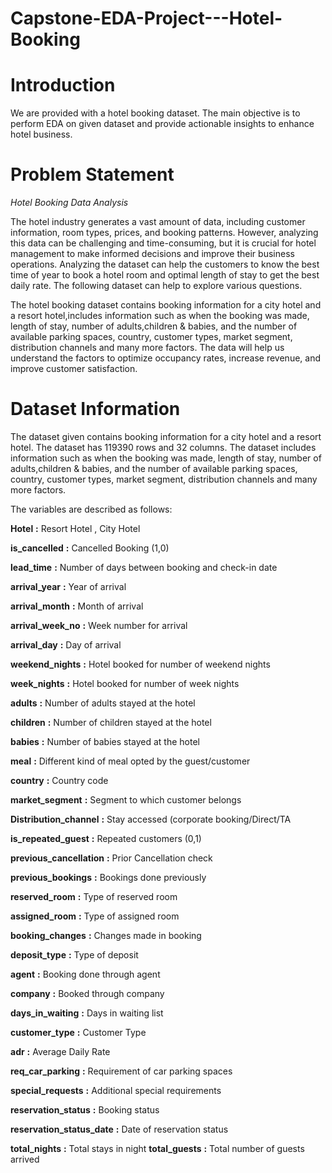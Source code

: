 # Capstone-EDA-Project---Hotel-Booking

# Introduction
We are provided with a hotel booking dataset. The main objective is to perform EDA on given dataset and provide actionable insights to enhance hotel business.

# Problem Statement

*Hotel Booking Data Analysis*

The hotel industry generates a vast amount of data, including customer information, room types, prices, and booking patterns. However, analyzing this data can be challenging and time-consuming, but it is crucial for hotel management to make informed decisions and improve their business operations. Analyzing the dataset can help the customers to know the best time of year to book a hotel room and optimal length of stay to get the best daily rate. The following dataset can help to explore various questions.

The hotel booking dataset contains booking information for a city hotel and a resort hotel,includes information such as when the booking was made, length of stay, number of adults,children & babies, and the number of available parking spaces, country, customer types, market segment, distribution channels and many more factors. The data will help us understand the factors to optimize occupancy rates, increase revenue, and improve customer satisfaction.

# Dataset Information
The dataset given contains booking information for a city hotel and a resort hotel. The dataset has 119390 rows and 32 columns. The dataset includes information such as when the booking was made, length of stay, number of adults,children & babies, and the number of available parking spaces, country, customer types, market segment, distribution channels and many more factors. 

The variables are described as follows:

**Hotel**       **:**  Resort Hotel , City Hotel

**is_cancelled**       **:**  Cancelled Booking (1,0)

**lead_time**       **:**  Number of days between booking and check-in date

**arrival_year**       **:**  Year of arrival 

**arrival_month**       **:**  Month of arrival

**arrival_week_no**       **:**  Week number for arrival

**arrival_day** **:**  Day of arrival

**weekend_nights**       **:**  Hotel booked for number of weekend nights 

**week_nights**       **:**  Hotel booked for number of week nights 

**adults**       **:**  Number of adults stayed at the hotel

**children**       **:**  Number of children stayed at the hotel

**babies**       **:**  Number of babies stayed at the hotel

**meal**       **:**  Different kind of meal opted by the guest/customer

**country**       **:**  Country code

**market_segment**       **:**  Segment to which customer belongs

**Distribution_channel**       **:**  Stay accessed (corporate booking/Direct/TA 

**is_repeated_guest**       **:**  Repeated customers (0,1) 

**previous_cancellation**       **:**  Prior Cancellation check

**previous_bookings**       **:**  Bookings done previously

**reserved_room**       **:**  Type of reserved room

**assigned_room**       **:** Type of assigned room

**booking_changes**       **:** Changes made in booking

**deposit_type**       **:** Type of deposit

**agent**       **:** Booking done through agent

**company**       **:** Booked through company

**days_in_waiting**       **:** Days in waiting list

**customer_type**       **:** Customer Type

**adr**       **:** Average Daily Rate

**req_car_parking**       **:** Requirement of car parking spaces

**special_requests**       **:** Additional special requirements

**reservation_status**       **:** Booking status

**reservation_status_date**       **:** Date of reservation status





















































**total_nights**       **:** Total stays in night
**total_guests**       **:** Total number of guests arrived

